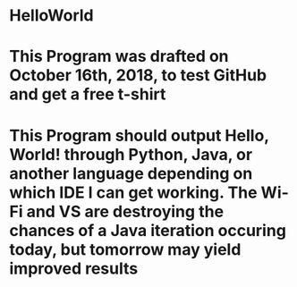 # HelloWorld
# This Program was drafted on October 16th, 2018, to test GitHub and get a free t-shirt

# This Program should output Hello, World! through Python, Java, or another language depending on which IDE I can get working. The Wi-Fi and VS are destroying the chances of a Java iteration occuring today, but tomorrow may yield improved results
